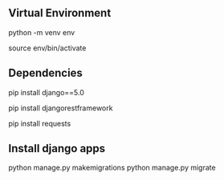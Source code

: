 ## Virtual Environment

python -m venv env

source env/bin/activate

## Dependencies

pip install django==5.0

pip install djangorestframework

pip install requests

## Install django apps

python manage.py makemigrations
python manage.py migrate
